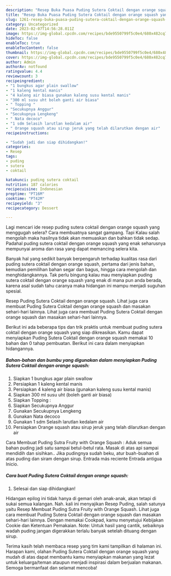 ```yaml
---
description: "Resep Buka Puasa Puding Sutera Coktail dengan orange squash yang Bikin Ngiler"
title: "Resep Buka Puasa Puding Sutera Coktail dengan orange squash yang Bikin Ngiler"
slug: 1261-resep-buka-puasa-puding-sutera-coktail-dengan-orange-squash-yang-bikin-ngiler
category: Uncategorized
date: 2023-02-07T14:56:28.011Z
image: https://img-global.cpcdn.com/recipes/bde9550799f5c0e4/680x482cq70/puding-sutera-coktail-dengan-orange-squash-foto-resep-utama.jpg
hideToc: false
enableToc: true
enableTocContent: false
thumbnail: https://img-global.cpcdn.com/recipes/bde9550799f5c0e4/680x482cq70/puding-sutera-coktail-dengan-orange-squash-foto-resep-utama.jpg
cover: https://img-global.cpcdn.com/recipes/bde9550799f5c0e4/680x482cq70/puding-sutera-coktail-dengan-orange-squash-foto-resep-utama.jpg
author: Admin
authorAv: notfound
ratingvalue: 4.4
reviewcount: 3
recipeingredient:
- "1 bungkus agar plain swallow"
- "1 kaleng kental manis"
- "4 kaleng air biasa gunakan kaleng susu kental manis"
- "300 ml susu uht boleh ganti air biasa"
- " Topping "
- "Secukupnya Anggur"
- "Secukupnya Lengkeng"
- " Nata decoco"
- "1 sdm Selasih larutlan kedalam air"
- " Orange squash atau sirup jeruk yang telah dilarutkan dengan air"
recipeinstructions:

- "Sudah jadi dan siap dihidangkan!"
categories:
- Resep
tags:
- puding
- sutera
- coktail

katakunci: puding sutera coktail 
nutrition: 187 calories
recipecuisine: Indonesian
preptime: "PT16M"
cooktime: "PT42M"
recipeyield: "3"
recipecategory: Dessert

---
```



Lagi mencari ide resep puding sutera coktail dengan orange squash yang menggugah selera? Cara membuatnya sangat gampang. Tapi Kalau salah mengolah maka hasilnya tidak akan memuaskan dan bahkan tidak sedap. Padahal puding sutera coktail dengan orange squash yang enak seharusnya mempunyai aroma dan rasa yang dapat memancing selera kita.


Banyak hal yang sedikit banyak berpengaruh terhadap kualitas rasa dari puding sutera coktail dengan orange squash, pertama dari jenis bahan, kemudian pemilihan bahan segar dan bagus, hingga cara mengolah dan menghidangkannya. Tak perlu bingung kalau mau menyiapkan puding sutera coktail dengan orange squash yang enak di mana pun anda berada, karena asal sudah tahu caranya maka hidangan ini mampu menjadi suguhan spesial.

Resep Puding Sutera Coktail dengan orange squash. Lihat juga cara membuat Puding Sutera Coktail dengan orange squash dan masakan sehari-hari lainnya. Lihat juga cara membuat Puding Sutera Coktail dengan orange squash dan masakan sehari-hari lainnya.


Berikut ini ada beberapa tips dan trik praktis untuk membuat puding sutera coktail dengan orange squash yang siap dikreasikan. Kamu dapat menyiapkan Puding Sutera Coktail dengan orange squash memakai 10 bahan dan 0 tahap pembuatan. Berikut ini cara dalam menyiapkan hidangannya.

<!--inarticleads1-->

##### Bahan-bahan dan bumbu yang digunakan dalam menyiapkan Puding Sutera Coktail dengan orange squash:

1. Siapkan 1 bungkus agar plain swallow
1. Persiapkan 1 kaleng kental manis
1. Persiapkan 4 kaleng air biasa (gunakan kaleng susu kental manis)
1. Siapkan 300 ml susu uht (boleh ganti air biasa)
1. Siapkan  Topping :
1. Siapkan Secukupnya Anggur
1. Gunakan Secukupnya Lengkeng
1. Gunakan  Nata decoco
1. Gunakan 1 sdm Selasih larutlan kedalam air
1. Persiapkan  Orange squash atau sirup jeruk yang telah dilarutkan dengan air


Cara Membuat Puding Sutra Fruity with Orange Squash : Aduk semua bahan puding jadi satu sampai betul-betul rata. Masak di atas api sampai mendidih dan sisihkan.. Jika pudingnya sudah beku, atur buah-buahan di atas puding dan siram dengan sirup. Entrada más reciente Entrada antigua Inicio. 

<!--inarticleads2-->

##### Cara buat Puding Sutera Coktail dengan orange squash:


1. Selesai dan siap dihidangkan!

Hidangan epilog ini tidak hanya di gemari oleh anak-anak, akan tetapi di sukai semua kalangan. Nah. kali ini menyajikan Resep Puding, salah satunya yaitu Resep Membuat Puding Sutra Fruity with Orange Squash. Lihat juga cara membuat Puding Sutera Coktail dengan orange squash dan masakan sehari-hari lainnya. Dengan memakai Cookpad, kamu menyetujui Kebijakan Cookie dan Ketentuan Pemakaian. Note: Untuk hasil yang cantik, sebaiknya wadah puding jangan digerakkan terlalu banyak setelah dituang dengan sirup. 

Terima kasih telah membaca resep yang tim kami tampilkan di halaman ini. Harapan kami, olahan Puding Sutera Coktail dengan orange squash yang mudah di atas dapat membantu kamu menyiapkan makanan yang lezat untuk keluarga/teman ataupun menjadi inspirasi dalam berjualan makanan. Semoga bermanfaat dan selamat mencoba!
